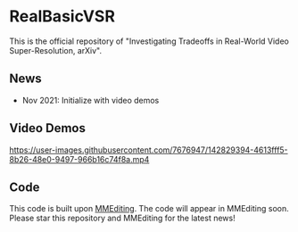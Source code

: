 # RealBasicVSR

This is the official repository of "Investigating Tradeoffs in Real-World Video Super-Resolution, arXiv". 

## News

- Nov 2021: Initialize with video demos

## Video Demos
https://user-images.githubusercontent.com/7676947/142829394-4613fff5-8b26-48e0-9497-966b16c74f8a.mp4



## Code
This code is built upon [MMEditing](https://github.com/open-mmlab/mmediting). The code will appear in MMEditing soon. Please star this repository and MMEditing for the latest news!

